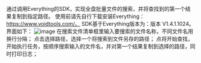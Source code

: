 通过调用Everything的SDK，实现全盘批量文件的搜索，并将查找到的第一个结果复制到指定路径。
使用前请先自行下载安装Everything：https://www.voidtools.com/。
SDK基于Everything版本为：版本 V1.4.1.1024。
界面如下：
![image](https://github.com/ChrisHang/FileSearchByEverything/assets/14013397/21693e8e-dc70-4139-b2ec-9b87bcf6cf23)
在搜索文件清单框里输入要搜索的文件名称，不同文件名用换行分隔；
点击选择路径，选择一个将搜索到文件另存的路径；
点将开始查找，开始执行任务，按顺序搜索输入的文件名，并对第一个结果复制到选择的路径，同时打印日志；
